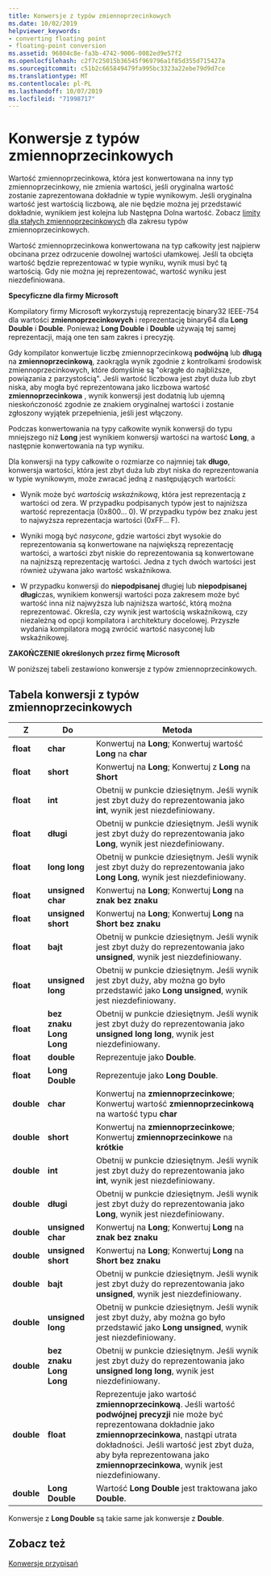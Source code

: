 ```yaml
---
title: Konwersje z typów zmiennoprzecinkowych
ms.date: 10/02/2019
helpviewer_keywords:
- converting floating point
- floating-point conversion
ms.assetid: 96804c8e-fa3b-4742-9006-0082ed9e57f2
ms.openlocfilehash: c2f7c25015b36545f969796a1f85d355d715427a
ms.sourcegitcommit: c51b2c665849479fa995bc3323a22ebe79d9d7ce
ms.translationtype: MT
ms.contentlocale: pl-PL
ms.lasthandoff: 10/07/2019
ms.locfileid: "71998717"
---
```

# <a name="conversions-from-floating-point-types"></a>Konwersje z typów zmiennoprzecinkowych

Wartość zmiennoprzecinkowa, która jest konwertowana na inny typ zmiennoprzecinkowy, nie zmienia wartości, jeśli oryginalna wartość zostanie zaprezentowana dokładnie w typie wynikowym. Jeśli oryginalna wartość jest wartością liczbową, ale nie będzie można jej przedstawić dokładnie, wynikiem jest kolejna lub Następna Dolna wartość. Zobacz [limity dla stałych zmiennoprzecinkowych](../c-language/limits-on-floating-point-constants.md) dla zakresu typów zmiennoprzecinkowych.

Wartość zmiennoprzecinkowa konwertowana na typ całkowity jest najpierw obcinana przez odrzucenie dowolnej wartości ułamkowej. Jeśli ta obcięta wartość będzie reprezentować w typie wyniku, wynik musi być tą wartością. Gdy nie można jej reprezentować, wartość wyniku jest niezdefiniowana.

**Specyficzne dla firmy Microsoft**

Kompilatory firmy Microsoft wykorzystują reprezentację binary32 IEEE-754 dla wartości **zmiennoprzecinkowych** i reprezentację binary64 dla **Long Double** i **Double**. Ponieważ **Long Double** i **Double** używają tej samej reprezentacji, mają one ten sam zakres i precyzję.

Gdy kompilator konwertuje liczbę zmiennoprzecinkową **podwójną** lub **długą** na **zmiennoprzecinkową**, zaokrągla wynik zgodnie z kontrolkami środowisk zmiennoprzecinkowych, które domyślnie są "okrągłe do najbliższe, powiązania z parzystością". Jeśli wartość liczbowa jest zbyt duża lub zbyt niska, aby mogła być reprezentowana jako liczbowa wartość **zmiennoprzecinkowa** , wynik konwersji jest dodatnią lub ujemną nieskończoność zgodnie ze znakiem oryginalnej wartości i zostanie zgłoszony wyjątek przepełnienia, jeśli jest włączony.

Podczas konwertowania na typy całkowite wynik konwersji do typu mniejszego niż **Long** jest wynikiem konwersji wartości na wartość **Long**, a następnie konwertowania na typ wyniku.

Dla konwersji na typy całkowite o rozmiarze co najmniej tak **długo**, konwersja wartości, która jest zbyt duża lub zbyt niska do reprezentowania w typie wynikowym, może zwracać jedną z następujących wartości:

- Wynik może być *wartością wskaźnikową*, która jest reprezentacją z wartości od zera. W przypadku podpisanych typów jest to najniższa wartość reprezentacja (0x800... 0). W przypadku typów bez znaku jest to najwyższa reprezentacja wartości (0xFF... F).

- Wyniki mogą być *nasycone*, gdzie wartości zbyt wysokie do reprezentowania są konwertowane na największą reprezentację wartości, a wartości zbyt niskie do reprezentowania są konwertowane na najniższą reprezentację wartości. Jedna z tych dwóch wartości jest również używana jako wartość wskaźnikowa.

- W przypadku konwersji do **niepodpisanej** długiej lub **niepodpisanej długi**czas, wynikiem konwersji wartości poza zakresem może być wartość inna niż najwyższa lub najniższa wartość, którą można reprezentować. Określa, czy wynik jest wartością wskaźnikową, czy niezależną od opcji kompilatora i architektury docelowej. Przyszłe wydania kompilatora mogą zwrócić wartość nasyconej lub wskaźnikowej.

**ZAKOŃCZENIE określonych przez firmę Microsoft**

W poniższej tabeli zestawiono konwersje z typów zmiennoprzecinkowych.

## <a name="table-of-conversions-from-floating-point-types"></a>Tabela konwersji z typów zmiennoprzecinkowych

|Z|Do|Metoda|
|----------|--------|------------|
|**float**|**char**|Konwertuj na **Long**; Konwertuj wartość **Long** na **char**|
|**float**|**short**|Konwertuj na **Long**; Konwertuj z **Long** na **Short**|
|**float**|**int**|Obetnij w punkcie dziesiętnym. Jeśli wynik jest zbyt duży do reprezentowania jako **int**, wynik jest niezdefiniowany.|
|**float**|**długi**|Obetnij w punkcie dziesiętnym. Jeśli wynik jest zbyt duży do reprezentowania jako **Long**, wynik jest niezdefiniowany.|
|**float**|**long long**|Obetnij w punkcie dziesiętnym. Jeśli wynik jest zbyt duży do reprezentowania jako **Long Long**, wynik jest niezdefiniowany.|
|**float**|**unsigned char**|Konwertuj na **Long**; Konwertuj **Long** na **znak bez znaku**|
|**float**|**unsigned short**|Konwertuj na **Long**; Konwertuj **Long** na **Short bez znaku**|
|**float**|**bajt**|Obetnij w punkcie dziesiętnym. Jeśli wynik jest zbyt duży do reprezentowania jako **unsigned**, wynik jest niezdefiniowany.|
|**float**|**unsigned long**|Obetnij w punkcie dziesiętnym. Jeśli wynik jest zbyt duży, aby można go było przedstawić jako **Long unsigned**, wynik jest niezdefiniowany.|
|**float**|**bez znaku Long Long**|Obetnij w punkcie dziesiętnym. Jeśli wynik jest zbyt duży do reprezentowania jako **unsigned long long**, wynik jest niezdefiniowany.|
|**float**|**double**|Reprezentuje jako **Double**.|
|**float**|**Long Double**|Reprezentuje jako **Long Double**.|
|**double**|**char**|Konwertuj na **zmiennoprzecinkowe**; Konwertuj wartość **zmiennoprzecinkową** na wartość typu **char**|
|**double**|**short**|Konwertuj na **zmiennoprzecinkowe**; Konwertuj **zmiennoprzecinkowe** na **krótkie**|
|**double**|**int**|Obetnij w punkcie dziesiętnym. Jeśli wynik jest zbyt duży do reprezentowania jako **int**, wynik jest niezdefiniowany.|
|**double**|**długi**|Obetnij w punkcie dziesiętnym. Jeśli wynik jest zbyt duży do reprezentowania jako **Long**, wynik jest niezdefiniowany.|
|**double**|**unsigned char**|Konwertuj na **Long**; Konwertuj **Long** na **znak bez znaku**|
|**double**|**unsigned short**|Konwertuj na **Long**; Konwertuj **Long** na **Short bez znaku**|
|**double**|**bajt**|Obetnij w punkcie dziesiętnym. Jeśli wynik jest zbyt duży do reprezentowania jako **unsigned**, wynik jest niezdefiniowany.|
|**double**|**unsigned long**|Obetnij w punkcie dziesiętnym. Jeśli wynik jest zbyt duży, aby można go było przedstawić jako **Long unsigned**, wynik jest niezdefiniowany.|
|**double**|**bez znaku Long Long**|Obetnij w punkcie dziesiętnym. Jeśli wynik jest zbyt duży do reprezentowania jako **unsigned long long**, wynik jest niezdefiniowany.|
|**double**|**float**|Reprezentuje jako wartość **zmiennoprzecinkową**. Jeśli wartość **podwójnej precyzji** nie może być reprezentowana dokładnie jako **zmiennoprzecinkowa**, nastąpi utrata dokładności. Jeśli wartość jest zbyt duża, aby była reprezentowana jako **zmiennoprzecinkowa**, wynik jest niezdefiniowany.|
|**double**|**Long Double**|Wartość **Long Double** jest traktowana jako **Double**.|

Konwersje z **Long Double** są takie same jak konwersje z **Double**.

## <a name="see-also"></a>Zobacz też

[Konwersje przypisań](../c-language/assignment-conversions.md)

